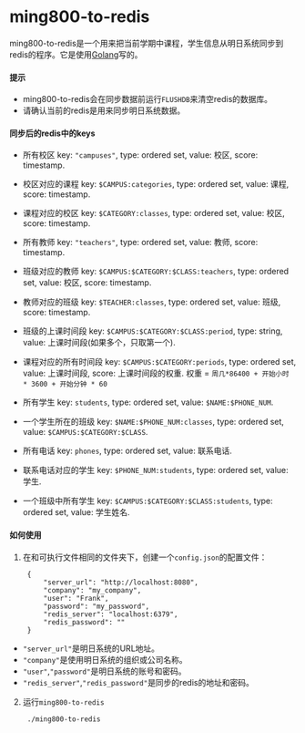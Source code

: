 # ming800-to-redis

ming800-to-redis是一个用来把当前学期中课程，学生信息从明日系统同步到redis的程序。它是使用[Golang](https://golang.org)写的。

#### 提示
* ming800-to-redis会在同步数据前运行`FLUSHDB`来清空redis的数据库。
* 请确认当前的redis是用来同步明日系统数据。

#### 同步后的redis中的keys
* 所有校区
  key: `"campuses"`, type: ordered set, value: 校区, score: timestamp.

* 校区对应的课程
  key: `$CAMPUS:categories`, type: ordered set, value: 课程, score: timestamp.

* 课程对应的校区
  key: `$CATEGORY:classes`, type: ordered set, value: 校区, score: timestamp.

* 所有教师
  key: `"teachers"`, type: ordered set, value: 教师, score: timestamp.

* 班级对应的教师
  key: `$CAMPUS:$CATEGORY:$CLASS:teachers`, type: ordered set, value: 校区, score: timestamp.

* 教师对应的班级
  key: `$TEACHER:classes`, type: ordered set, value: 班级, score: timestamp.

* 班级的上课时间段
  key: `$CAMPUS:$CATEGORY:$CLASS:period`, type: string, value: 上课时间段(如果多个，只取第一个).

* 课程对应的所有时间段
  key: `$CAMPUS:$CATEGORY:periods`, type: ordered set, value: 上课时间段, score: 上课时间段的权重.
  权重 = `周几*86400 + 开始小时 * 3600 + 开始分钟 * 60`

* 所有学生
  key: `students`, type: ordered set, value: `$NAME:$PHONE_NUM`.

* 一个学生所在的班级
  key: `$NAME:$PHONE_NUM:classes`, type: ordered set, value: `$CAMPUS:$CATEGORY:$CLASS`.

* 所有电话
  key: `phones`, type: ordered set, value: 联系电话.

* 联系电话对应的学生
  key: `$PHONE_NUM:students`, type: ordered set, value: 学生.

* 一个班级中所有学生
  key: `$CAMPUS:$CATEGORY:$CLASS:students`, type: ordered set, value: 学生姓名.

#### 如何使用

1. 在和可执行文件相同的文件夹下，创建一个`config.json`的配置文件：

        {
            "server_url": "http://localhost:8080",
            "company": "my_company",
            "user": "Frank",
            "password": "my_password",
            "redis_server": "localhost:6379",
            "redis_password": ""
        }

* `"server_url"`是明日系统的URL地址。
* `"company"`是使用明日系统的组织或公司名称。
* `"user"`,`"password"`是明日系统的账号和密码。
* `"redis_server"`,`"redis_password"`是同步的redis的地址和密码。

2. 运行`ming800-to-redis`

        ./ming800-to-redis
